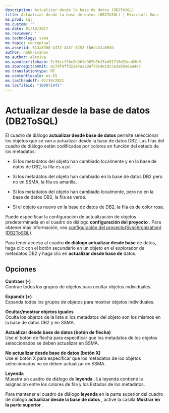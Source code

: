 ```yaml
---
description: Actualizar desde la base de datos (DB2ToSQL)
title: Actualizar desde la base de datos (DB2ToSQL) | Microsoft Docs
ms.prod: sql
ms.custom: ''
ms.date: 01/19/2017
ms.reviewer: ''
ms.technology: ssma
ms.topic: conceptual
ms.assetid: 613a8368-b372-443f-8252-fb6dc31a003d
author: nahk-ivanov
ms.author: alexiva
ms.openlocfilehash: 7c33ccf20e2b90fd967b5b15b491710d31ea83b0
ms.sourcegitcommit: 917df4ffd22e4a229af7dc481dcce3ebba0aa4d7
ms.translationtype: MT
ms.contentlocale: es-ES
ms.lasthandoff: 02/10/2021
ms.locfileid: "100071941"
---
```

# <a name="refresh-from-database-db2tosql"></a>Actualizar desde la base de datos (DB2ToSQL)
El cuadro de diálogo **actualizar desde base de datos** permite seleccionar los objetos que se van a actualizar desde la base de datos DB2. Las filas del cuadro de diálogo están codificadas por colores en función del estado de los metadatos:  
  
-   Si los metadatos del objeto han cambiado localmente y en la base de datos de DB2, la fila es azul.  
  
-   Si los metadatos del objeto han cambiado en la base de datos DB2 pero no en SSMA, la fila es amarilla.  
  
-   Si los metadatos del objeto han cambiado localmente, pero no en la base de datos DB2, la fila es verde.  
  
-   Si el objeto es nuevo en la base de datos de DB2, la fila es de color rosa.  
  
Puede especificar la configuración de actualización de objetos predeterminada en el cuadro de diálogo **configuración del proyecto** . Para obtener más información, vea [configuración del proyecto&#40;Synchronization&#41; &#40;DB2ToSQL&#41;](../../ssma/db2/project-settings-synchronization-db2tosql.md).  
  
Para tener acceso al cuadro **de diálogo actualizar desde base** de datos, haga clic con el botón secundario en un objeto en el explorador de metadatos DB2 y haga clic en **actualizar desde base de** datos.  
  
## <a name="options"></a>Opciones  
**Contraer (-)**  
Contrae todos los grupos de objetos para ocultar objetos individuales.  
  
**Expandir (+)**  
Expanda todos los grupos de objetos para mostrar objetos individuales.  
  
**Ocultar/mostrar objetos iguales**  
Oculta los objetos de la lista si los metadatos del objeto son los mismos en la base de datos DB2 y en SSMA.  
  
**Actualizar desde base de datos (botón de flecha)**  
Use el botón de flecha para especificar que los metadatos de los objetos seleccionados se deben actualizar en SSMA.  
  
**No actualizar desde base de datos (botón X)**  
Use el botón X para especificar que los metadatos de los objetos seleccionados no se deben actualizar en SSMA.  
  
**Leyenda**  
Muestra un cuadro de diálogo de **leyenda** . La leyenda contiene la asignación entre los colores de fila y los Estados de los metadatos.  
  
Para mantener el cuadro de diálogo **leyenda** en la parte superior del cuadro de diálogo **actualizar desde la base de datos** , active la casilla **Mostrar en la parte superior** .  
  
